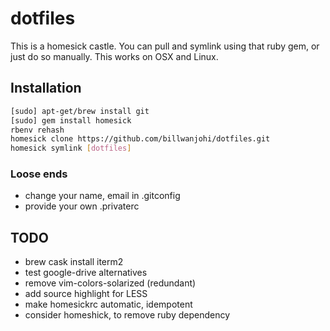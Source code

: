 # dotfiles

This is a homesick castle. You can pull and symlink using that ruby gem,
or just do so manually. This works on OSX and Linux.

## Installation

```bash
[sudo] apt-get/brew install git
[sudo] gem install homesick
rbenv rehash
homesick clone https://github.com/billwanjohi/dotfiles.git
homesick symlink [dotfiles]
```

### Loose ends

*   change your name, email in .gitconfig
*   provide your own .privaterc

## TODO
*   brew cask install iterm2
*   test google-drive alternatives
*   remove vim-colors-solarized (redundant)
*   add source highlight for LESS
*   make homesickrc automatic, idempotent
*   consider homeshick, to remove ruby dependency
